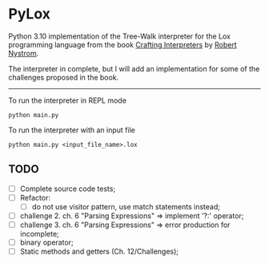 # PyLox

Python 3.10 implementation of the Tree-Walk interpreter for the Lox programming language from the book [Crafting Interpreters](https://craftinginterpreters.com/) by [Robert Nystrom](https://github.com/munificent).

The interpreter in complete, but I will add an implementation for some of the challenges proposed in the book.

---

To run the interpreter in REPL mode

```shell
python main.py
```

To run the interpreter with an input file

```shell
python main.py <input_file_name>.lox
```

## TODO

- [ ] Complete source code tests;
- [ ] Refactor:
  - [ ] do not use visitor pattern, use match statements instead;
- [ ] challenge 2. ch. 6 "Parsing Expressions" => implement '?:' operator;
- [ ] challenge 3. ch. 6 "Parsing Expressions" => error production for incomplete;
- [ ] binary operator;
- [ ] Static methods and getters (Ch. 12/Challenges);

